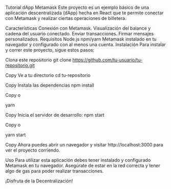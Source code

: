 Tutorial dApp Metamask
Este proyecto es un ejemplo básico de una aplicación descentralizada (dApp) hecha en React que te permite conectar con Metamask y realizar ciertas operaciones de billetera.

Características
Conexión con Metamask.
Visualización del balance y cadena del usuario conectado.
Enviar transacciones.
Firmar mensajes personalizados.
Requisitos
Node.js
npm/yarn
Metamask instalado en tu navegador y configurado con al menos una cuenta.
Instalación
Para instalar y correr este proyecto, sigue estos pasos:

Clona este repositorio
git clone https://github.com/tu-usuario/tu-repositorio.git

Copy
Ve a tu directorio
cd tu-repositorio

Copy
Instala las dependencias
npm install

Copy
o

yarn

Copy
Inicia el servidor de desarrollo:
npm start

Copy
o

yarn start

Copy
Ahora puedes abrir un navegador y visitar http://localhost:3000 para ver el proyecto corriendo.

Uso
Para utilizar esta aplicación debes tener instalado y configurado Metamask en tu navegador. Asegúrate de estar en la red correcta y tener algo de gas para poder realizar transacciones.

¡Disfruta de la Decentralización!
